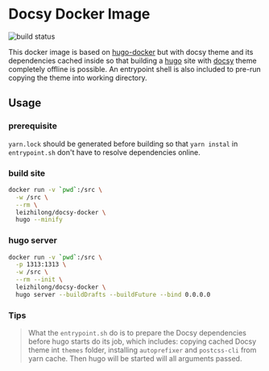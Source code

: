 # Docsy Docker Image

![build status](https://github.com/leizhilong/docsy-docker/workflows/docker-publish/badge.svg)

This docker image is based on [hugo-docker](https://github.com/jakejarvis/hugo-docker) but with docsy theme and its dependencies cached inside so that building a [hugo](https://gohugo.io/) site with [docsy](https://github.com/google/docsy) theme completely offline is possible. An entrypoint shell is also included to pre-run copying the theme  into working directory.

## Usage

### prerequisite

`yarn.lock` should be generated before building so that `yarn instal` in `entrypoint.sh` don't have to resolve dependencies online.

### build site

```bash
docker run -v `pwd`:/src \
  -w /src \
  --rm \
  leizhilong/docsy-docker \
  hugo --minify
```

### hugo server

```bash
docker run -v `pwd`:/src \
  -p 1313:1313 \
  -w /src \
  --rm --init \
  leizhilong/docsy-docker \
  hugo server --buildDrafts --buildFuture --bind 0.0.0.0
```

### Tips

> What the `entrypoint.sh` do is to prepare the Docsy dependencies before hugo starts do its job, which includes: copying cached Docsy theme int `themes` folder, installing `autoprefixer` and `postcss-cli` from yarn cache. Then hugo will be started will all arguments passed.
